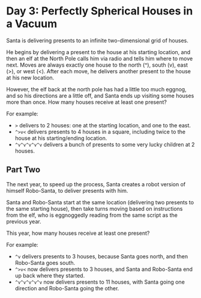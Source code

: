 # Day 3: Perfectly Spherical Houses in a Vacuum

Santa is delivering presents to an infinite two-dimensional grid of houses.

He begins by delivering a present to the house at his starting location,
and then an elf at the North Pole calls him via radio
and tells him where to move next.
Moves are always exactly one house to the
north (^), south (v), east (>), or west (<).
After each move, he delivers another present to the house at his new location.

However, the elf back at the north pole has had a little too much eggnog, and so
his directions are a little off, and Santa ends up visiting some houses more
than once. How many houses receive at least one present?

For example:

- `>` delivers to 2 houses: one at the starting location, and one to the east.
- `^>v<` delivers presents to 4 houses in a square,
including twice to the house at his starting/ending location.
- `^v^v^v^v^v` delivers a bunch of presents to some very lucky children at 2 houses.

## Part Two

The next year, to speed up the process, Santa creates a robot
version of himself Robo-Santa, to deliver presents with him.

Santa and Robo-Santa start at the same location (delivering two presents to the
same starting house), then take turns moving based on instructions from the elf,
who is eggnoggedly reading from the same script as the previous year.

This year, how many houses receive at least one present?

For example:

- `^v` delivers presents to 3 houses, because Santa goes north,
and then Robo-Santa goes south.
- `^>v<` now delivers presents to 3 houses,
and Santa and Robo-Santa end up back where they started.
- `^v^v^v^v^v` now delivers presents to 11 houses,
with Santa going one direction and Robo-Santa going the other.
